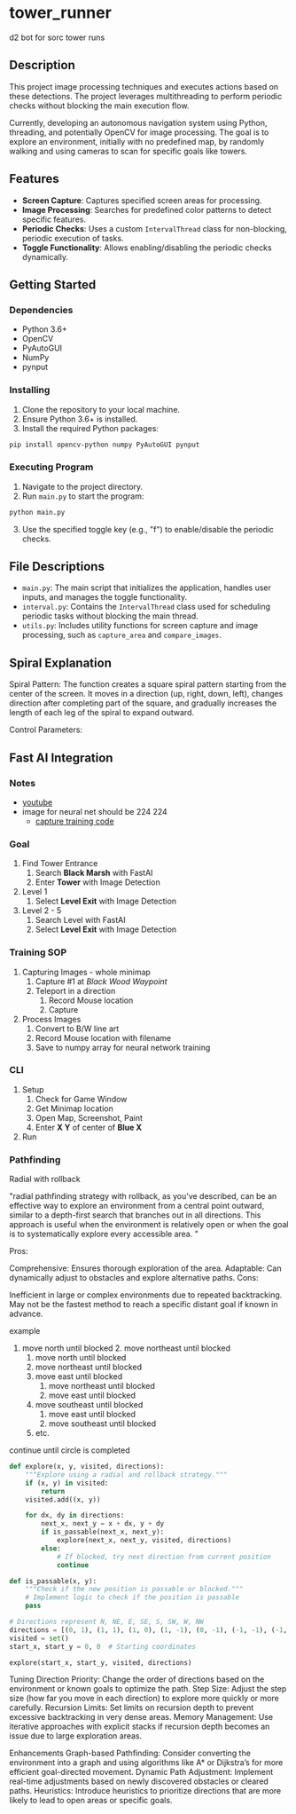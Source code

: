 # tower_runner

d2 bot for sorc tower runs

## Description

This project image processing techniques and executes actions based on these detections. The project leverages multithreading to perform periodic checks without blocking the main execution flow.

Currently, developing an autonomous navigation system using Python, threading, and potentially OpenCV for image processing. The goal is to explore an environment, initially with no predefined map, by randomly walking and using cameras to scan for specific goals like towers.


## Features

- **Screen Capture**: Captures specified screen areas for processing.
- **Image Processing**: Searches for predefined color patterns to detect specific features.
- **Periodic Checks**: Uses a custom `IntervalThread` class for non-blocking, periodic execution of tasks.
- **Toggle Functionality**: Allows enabling/disabling the periodic checks dynamically.

## Getting Started

### Dependencies

- Python 3.6+
- OpenCV
- PyAutoGUI
- NumPy
- pynput

### Installing

1. Clone the repository to your local machine.
2. Ensure Python 3.6+ is installed.
3. Install the required Python packages:

```bash
pip install opencv-python numpy PyAutoGUI pynput
```

### Executing Program

1. Navigate to the project directory.
2. Run `main.py` to start the program:

```bash
python main.py
```

3. Use the specified toggle key (e.g., "f") to enable/disable the periodic checks.

## File Descriptions

- `main.py`: The main script that initializes the application, handles user inputs, and manages the toggle functionality.
- `interval.py`: Contains the `IntervalThread` class used for scheduling periodic tasks without blocking the main thread.
- `utils.py`: Includes utility functions for screen capture and image processing, such as `capture_area` and `compare_images`.


## Spiral Explanation

Spiral Pattern: The function creates a square spiral pattern starting from the center of the screen. It moves in a direction (up, right, down, left), changes direction after completing part of the square, and gradually increases the length of each leg of the spiral to expand outward.

Control Parameters:


## Fast AI Integration

### Notes

- [youtube](https://www.youtube.com/watch?v=GS_0ZKzrvk0)
- image for neural net should be 224 224
  - [capture training code](https://github.com/ClarityCoders/Fall-Guys-AI/blob/master/training.py)


### Goal

1. Find Tower Entrance
   1. Search **Black Marsh** with FastAI
   2. Enter **Tower** with Image Detection 
2. Level 1
   1. Select **Level Exit** with Image Detection 
3. Level 2 - 5
   1. Search Level with FastAI
   2. Select **Level Exit** with Image Detection 

### Training SOP

1. Capturing Images - whole minimap
   1. Capture #1 at *Black Wood Waypoint*
   2. Teleport in a direction
      1. Record Mouse location
      2. Capture
2. Process Images
   1. Convert to B/W line art
   2. Record Mouse location with filename
   3. Save to numpy array for neural network training



### CLI

1. Setup
   1. Check for Game Window
   2. Get Minimap location
   3. Open Map, Screenshot, Paint
   4. Enter **X Y** of center of **Blue X**
2. Run

### Pathfinding

Radial with rollback

"radial pathfinding strategy with rollback, as you've described, can be an effective way to explore an environment from a central point outward, similar to a depth-first search that branches out in all directions. This approach is useful when the environment is relatively open or when the goal is to systematically explore every accessible area. "

Pros:

Comprehensive: Ensures thorough exploration of the area.
Adaptable: Can dynamically adjust to obstacles and explore alternative paths.
Cons:

Inefficient in large or complex environments due to repeated backtracking.
May not be the fastest method to reach a specific distant goal if known in advance.

example
1. move north until blocked
   2. move northeast until blocked
      1. move north until blocked
      2. move northeast until blocked
   3. move east until blocked
      1. move northeast until blocked
      2. move east until blocked
   3. move southeast until blocked
      1. move east until blocked
      2. move southeast until blocked
   4. etc.

continue until circle is completed

```py
def explore(x, y, visited, directions):
    """Explore using a radial and rollback strategy."""
    if (x, y) in visited:
        return
    visited.add((x, y))

    for dx, dy in directions:
        next_x, next_y = x + dx, y + dy
        if is_passable(next_x, next_y):
            explore(next_x, next_y, visited, directions)
        else:
            # If blocked, try next direction from current position
            continue

def is_passable(x, y):
    """Check if the new position is passable or blocked."""
    # Implement logic to check if the position is passable
    pass

# Directions represent N, NE, E, SE, S, SW, W, NW
directions = [(0, 1), (1, 1), (1, 0), (1, -1), (0, -1), (-1, -1), (-1, 0), (-1, 1)]
visited = set()
start_x, start_y = 0, 0  # Starting coordinates

explore(start_x, start_y, visited, directions)
```
Tuning
Direction Priority: Change the order of directions based on the environment or known goals to optimize the path.
Step Size: Adjust the step size (how far you move in each direction) to explore more quickly or more carefully.
Recursion Limits: Set limits on recursion depth to prevent excessive backtracking in very dense areas.
Memory Management: Use iterative approaches with explicit stacks if recursion depth becomes an issue due to large exploration areas.

Enhancements
Graph-based Pathfinding: Consider converting the environment into a graph and using algorithms like A* or Dijkstra’s for more efficient goal-directed movement.
Dynamic Path Adjustment: Implement real-time adjustments based on newly discovered obstacles or cleared paths.
Heuristics: Introduce heuristics to prioritize directions that are more likely to lead to open areas or specific goals.


